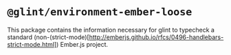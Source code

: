 # `@glint/environment-ember-loose`

This package contains the information necessary for glint to typecheck a standard (non-(strict-mode)[http://emberjs.github.io/rfcs/0496-handlebars-strict-mode.html]) Ember.js project.
